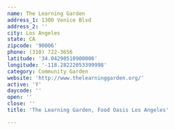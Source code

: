 ```yaml
---
name: The Learning Garden
address_1: 1300 Venice Blvd
address_2: ''
city: Los Angeles
state: CA
zipcode: '90006'
phone: (310) 722-3656
latitude: '34.04290510900006'
longitude: '-118.28222053399998'
category: Community Garden
website: 'http://www.thelearninggarden.org/'
active: 'Y'
daycode: ''
open: ''
close: ''
title: 'The Learning Garden, Food Oasis Los Angeles'

---
```

